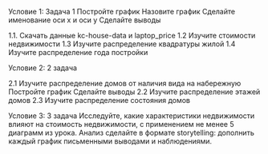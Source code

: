 Условие 1: Задача 1
Постройте график
Назовите график
Сделайте именование оси x и оси y
Сделайте выводы

1.1. Скачать данные kc-house-data и laptop_price
1.2 Изучите стоимости недвижимости
1.3 Изучите распределение квадратуры жилой
1.4 Изучите распределение года постройки

Условие 2: 2 задача

2.1 Изучите распределение домов от наличия вида на набережную
Постройте график
Сделайте выводы
2.2 Изучите распределение этажей домов
2.3 Изучите распределение состояния домов

Условие 3: 3 задача
Исследуйте, какие характеристики недвижимости влияют на стоимость недвижимости, с применением не менее 5 диаграмм из урока.
Анализ сделайте в формате storytelling: дополнить каждый график письменными выводами и наблюдениями.
